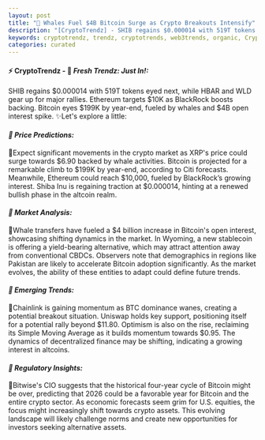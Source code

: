 ```yaml
---
layout: post
title: "🌌 Whales Fuel $4B Bitcoin Surge as Crypto Breakouts Intensify"
description: "[CryptoTrendz] - SHIB regains $0.000014 with 519T tokens eyed next, while HBAR and WLD gear up for major rallies. Ethereum targets $10K as BlackRock boosts backing. Bitcoin eyes $199K by year-end, fueled by whales and $4B open interest spike."
keywords: cryptotrendz, trendz, cryptotrends, web3trends, organic, Crypto, Ethereum, BTC, Pakistan, Dubai, Bitcoin, XRP, BlackRock, Stablecoin
categories: curated
---
```


#### ⚡ CryptoTrendz - 📌 *Fresh Trendz: Just In!:*

SHIB regains $0.000014 with 519T tokens eyed next, while HBAR and WLD gear up for major rallies. Ethereum targets $10K as BlackRock boosts backing. Bitcoin eyes $199K by year-end, fueled by whales and $4B open interest spike. ✨Let's explore a little:


#### *🔖  Price Predictions:*  

🔹Expect significant movements in the crypto market as XRP's price could surge towards $6.90 backed by whale activities. Bitcoin is projected for a remarkable climb to $199K by year-end, according to Citi forecasts. Meanwhile, Ethereum could reach $10,000, fueled by BlackRock’s growing interest. Shiba Inu is regaining traction at $0.000014, hinting at a renewed bullish phase in the altcoin realm.

#### *🔖  Market Analysis:*  

🔹Whale transfers have fueled a $4 billion increase in Bitcoin's open interest, showcasing shifting dynamics in the market. In Wyoming, a new stablecoin is offering a yield-bearing alternative, which may attract attention away from conventional CBDCs. Observers note that demographics in regions like Pakistan are likely to accelerate Bitcoin adoption significantly. As the market evolves, the ability of these entities to adapt could define future trends.

#### *🔖  Emerging Trends:*  

🔹Chainlink is gaining momentum as BTC dominance wanes, creating a potential breakout situation. Uniswap holds key support, positioning itself for a potential rally beyond $11.80. Optimism is also on the rise, reclaiming its Simple Moving Average as it builds momentum towards $0.95. The dynamics of decentralized finance may be shifting, indicating a growing interest in altcoins.

#### *🔖  Regulatory Insights:*  

🔹Bitwise's CIO suggests that the historical four-year cycle of Bitcoin might be over, predicting that 2026 could be a favorable year for Bitcoin and the entire crypto sector. As economic forecasts seem grim for U.S. equities, the focus might increasingly shift towards crypto assets. This evolving landscape will likely challenge norms and create new opportunities for investors seeking alternative assets.
